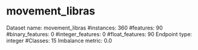 # movement_libras
Dataset name: movement_libras
#instances: 360
#features: 90
  #binary_features: 0
  #integer_features: 0
  #float_features: 90
Endpoint type: integer
#Classes: 15
Imbalance metric: 0.0
